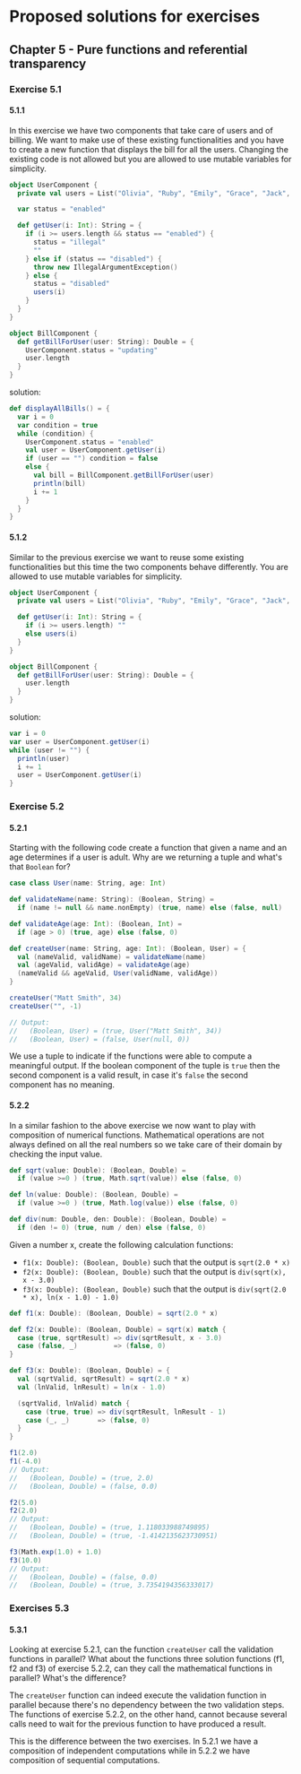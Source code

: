 # Proposed solutions for exercises

## Chapter 5 - Pure functions and referential transparency

### Exercise 5.1

#### 5.1.1

In this exercise we have two components that take care of users and of billing. We want to make use
of these existing functionalities and you have to create a new function that displays the bill for
all the users. Changing the existing code is not allowed but you are allowed to use mutable
variables for simplicity.

```scala
object UserComponent {
  private val users = List("Olivia", "Ruby", "Emily", "Grace", "Jack", "Oliver", "Thomas", "Harry")

  var status = "enabled"

  def getUser(i: Int): String = {
    if (i >= users.length && status == "enabled") {
      status = "illegal"
      ""
    } else if (status == "disabled") {
      throw new IllegalArgumentException()
    } else {
      status = "disabled"
      users(i)
    }
  }
}

object BillComponent {
  def getBillForUser(user: String): Double = {
    UserComponent.status = "updating"
    user.length
  }
}
```

solution:

```scala
def displayAllBills() = {
  var i = 0
  var condition = true
  while (condition) {
    UserComponent.status = "enabled"
    val user = UserComponent.getUser(i)
    if (user == "") condition = false
    else {
      val bill = BillComponent.getBillForUser(user)
      println(bill)
      i += 1
    }
  }
}
```

#### 5.1.2

Similar to the previous exercise we want to reuse some existing functionalities but this time the
two components behave differently. You are allowed to use mutable variables for simplicity.

```scala
object UserComponent {
  private val users = List("Olivia", "Ruby", "Emily", "Grace", "Jack", "Oliver", "Thomas", "Harry")

  def getUser(i: Int): String = {
    if (i >= users.length) ""
    else users(i)
  }
}

object BillComponent {
  def getBillForUser(user: String): Double = {
    user.length
  }
}
```

solution:

```scala
var i = 0
var user = UserComponent.getUser(i)
while (user != "") {
  println(user)
  i += 1
  user = UserComponent.getUser(i)
}
```

### Exercise 5.2

#### 5.2.1

Starting with the following code create a function that given a name and an age determines if a user
is adult. Why are we returning a tuple and what's that `Boolean` for?

```scala
case class User(name: String, age: Int)

def validateName(name: String): (Boolean, String) =
  if (name != null && name.nonEmpty) (true, name) else (false, null)

def validateAge(age: Int): (Boolean, Int) =
  if (age > 0) (true, age) else (false, 0)

def createUser(name: String, age: Int): (Boolean, User) = {
  val (nameValid, validName) = validateName(name)
  val (ageValid, validAge) = validateAge(age)
  (nameValid && ageValid, User(validName, validAge))
}

createUser("Matt Smith", 34)
createUser("", -1)

// Output:
//   (Boolean, User) = (true, User("Matt Smith", 34))
//   (Boolean, User) = (false, User(null, 0))
```

We use a tuple to indicate if the functions were able to compute a meaningful output. If the boolean
component of the tuple is `true` then the second component is a valid result, in case it's `false`
the second component has no meaning.

#### 5.2.2

In a similar fashion to the above exercise we now want to play with composition of numerical
functions. Mathematical operations are not always defined on all the real numbers so we take care of
their domain by checking the input value.

```scala
def sqrt(value: Double): (Boolean, Double) =
  if (value >=0 ) (true, Math.sqrt(value)) else (false, 0)

def ln(value: Double): (Boolean, Double) =
  if (value >=0 ) (true, Math.log(value)) else (false, 0)

def div(num: Double, den: Double): (Boolean, Double) =
  if (den != 0) (true, num / den) else (false, 0)
```

Given a number x, create the following calculation functions:

* `f1(x: Double): (Boolean, Double)` such that the output is `sqrt(2.0 * x)`
* `f2(x: Double): (Boolean, Double)` such that the output is `div(sqrt(x), x - 3.0)`
* `f3(x: Double): (Boolean, Double)` such that the output is `div(sqrt(2.0 * x), ln(x - 1.0) - 1.0)`

```scala
def f1(x: Double): (Boolean, Double) = sqrt(2.0 * x)

def f2(x: Double): (Boolean, Double) = sqrt(x) match {
  case (true, sqrtResult) => div(sqrtResult, x - 3.0)
  case (false, _)         => (false, 0)
}

def f3(x: Double): (Boolean, Double) = {
  val (sqrtValid, sqrtResult) = sqrt(2.0 * x)
  val (lnValid, lnResult) = ln(x - 1.0)

  (sqrtValid, lnValid) match {
    case (true, true) => div(sqrtResult, lnResult - 1)
    case (_, _)       => (false, 0)
  }
}

f1(2.0)
f1(-4.0)
// Output:
//   (Boolean, Double) = (true, 2.0)
//   (Boolean, Double) = (false, 0.0)

f2(5.0)
f2(2.0)
// Output:
//   (Boolean, Double) = (true, 1.118033988749895)
//   (Boolean, Double) = (true, -1.4142135623730951)

f3(Math.exp(1.0) + 1.0)
f3(10.0)
// Output:
//   (Boolean, Double) = (false, 0.0)
//   (Boolean, Double) = (true, 3.7354194356333017)
```

### Exercises 5.3

#### 5.3.1

Looking at exercise 5.2.1, can the function `createUser` call the validation functions in parallel?
What about the functions three solution functions (f1, f2 and f3) of exercise 5.2.2, can they call
the mathematical functions in parallel? What's the difference?

The `createUser` function can indeed execute the validation function in parallel because there's no
dependency between the two validation steps. The functions of exercise 5.2.2, on the other hand,
cannot because several calls need to wait for the previous function to have produced a result.

This is the difference between the two exercises. In 5.2.1 we have a composition of independent
computations while in 5.2.2 we have composition of sequential computations.

